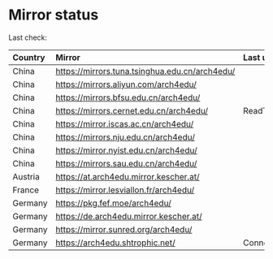 <script src="./time.js"></script>
# Mirror status
Last check: <script type="text/javascript">localize(1752388597.295794);</script>

|Country|Mirror|Last update|
|:------|:-----|:----------|
|China|https://mirrors.tuna.tsinghua.edu.cn/arch4edu/|<script type="text/javascript">localize(1752345885);</script>|
|China|https://mirrors.aliyun.com/arch4edu/|<script type="text/javascript">localize(1752345885);</script>|
|China|https://mirrors.bfsu.edu.cn/arch4edu/|<script type="text/javascript">localize(1752345885);</script>|
|China|https://mirrors.cernet.edu.cn/arch4edu/|ReadTimeout|
|China|https://mirror.iscas.ac.cn/arch4edu/|<script type="text/javascript">localize(1752345885);</script>|
|China|https://mirrors.nju.edu.cn/arch4edu/|<script type="text/javascript">localize(1752302770);</script>|
|China|https://mirror.nyist.edu.cn/arch4edu/|<script type="text/javascript">localize(1752345885);</script>|
|China|https://mirrors.sau.edu.cn/arch4edu/|<script type="text/javascript">localize(1752259981);</script>|
|Austria|https://at.arch4edu.mirror.kescher.at/|<script type="text/javascript">localize(1752345885);</script>|
|France|https://mirror.lesviallon.fr/arch4edu/|<script type="text/javascript">localize(1752345885);</script>|
|Germany|https://pkg.fef.moe/arch4edu/|<script type="text/javascript">localize(1752345885);</script>|
|Germany|https://de.arch4edu.mirror.kescher.at/|<script type="text/javascript">localize(1752345885);</script>|
|Germany|https://mirror.sunred.org/arch4edu/|<script type="text/javascript">localize(1752345885);</script>|
|Germany|https://arch4edu.shtrophic.net/|ConnectionError|

<script src="./tablefilter/tablefilter.js"></script>
<script src="./table.js"></script>